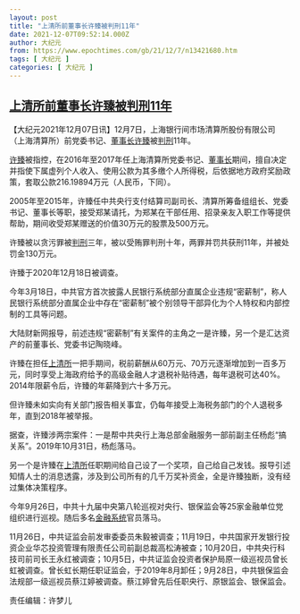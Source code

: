 ```yaml
---
layout: post
title: "上清所前董事长许臻被判刑11年"
date: 2021-12-07T09:52:14.000Z
author: 大纪元
from: https://www.epochtimes.com/gb/21/12/7/n13421680.htm
tags: [ 大纪元 ]
categories: [ 大纪元 ]
---
```

<!--1638870734000-->
[上清所前董事长许臻被判刑11年](https://www.epochtimes.com/gb/21/12/7/n13421680.htm)
------

<div>
<p>【大纪元2021年12月07日讯】12月7日，上海银行间市场清算所股份有限公司（上海清算所）前党委书记、<a href="https://www.epochtimes.com/gb/tag/%E8%91%A3%E4%BA%8B%E9%95%BF.html">董事长</a><a href="https://www.epochtimes.com/gb/tag/%E8%AE%B8%E8%87%BB.html">许臻</a>被<a href="https://www.epochtimes.com/gb/tag/%E5%88%A4%E5%88%91.html">判刑</a>11年。</p><p><a href="https://www.epochtimes.com/gb/tag/%E8%AE%B8%E8%87%BB.html">许臻</a>被指控，在2016年至2017年任上海清算所党委书记、<a href="https://www.epochtimes.com/gb/tag/%E8%91%A3%E4%BA%8B%E9%95%BF.html">董事长</a>期间，擅自决定并指使下属虚列个人收入、使用公款为其多缴个人所得税，后依据地方政府奖励政策，套取公款216.19894万元（人民币，下同）。</p><p>2005年至2015年，许臻任中共央行支付结算司副司长、清算所筹备组组长、党委书记、董事长等职，接受郑某请托，为郑某在干部任用、招录亲友入职工作等提供帮助，期间收受郑某赠送的价值30万元的股票及500万元。</p><p>许臻被以贪污罪被<a href="https://www.epochtimes.com/gb/tag/%E5%88%A4%E5%88%91.html">判刑</a>三年，被以受贿罪判刑十年，两罪并罚共获刑11年，并被处罚金130万元。</p><p>许臻于2020年12月18日被调查。</p><p>今年3月18日，中共官方首次披露人民银行系统部分直属企业违规“密薪制”，称人民银行系统部分直属企业中存在“密薪制”被个别领导干部异化为个人特权和内部控制的工具等问题。</p><p>大陆财新网报导，前述违规“密薪制”有关案件的主角之一是许臻，另一个是汇达资产的前董事长、党委书记陶晓峰。</p><p>许臻在担任<a href="https://www.epochtimes.com/gb/tag/%E4%B8%8A%E6%B8%85%E6%89%80.html">上清所</a>一把手期间，税前薪酬从60万元、70万元逐渐增加到一百多万元，同时享受上海政府给予的高级金融人才退税补贴待遇，每年退税可达40%。2014年限薪令后，许臻的年薪降到六十多万元。</p><p>但许臻未如实向有关部门报告相关事宜，仍每年接受上海税务部门的个人退税多年，直到2018年被举报。</p><p>据查，许臻涉两宗案件：一是帮中共央行上海总部金融服务一部前副主任杨彪“搞关系”。2019年10月31日，杨彪落马。</p><p>另一个是许臻在<a href="https://www.epochtimes.com/gb/tag/%E4%B8%8A%E6%B8%85%E6%89%80.html">上清所</a>任职期间给自己设了一个奖项，自己给自己发钱。报导引述知情人士的消息透露，涉及到公司所有的几千万奖补资金，全是许臻独断，没有经过集体决策程序。</p><p>今年9月26日，中共十九届中央第八轮巡视对央行、银保监会等25家金融单位党组织进行巡视。随后多名<a href="https://www.epochtimes.com/gb/tag/%E9%87%91%E8%9E%8D%E7%B3%BB%E7%BB%9F.html">金融系统</a>官员落马。</p><p>11月26日，中共证监会前发审委委员朱毅被调查；11月19日，中共国家开发银行投资企业华芯投资管理有限责任公司前副总裁高松涛被查；10月20日，中共央行科技司前司长王永红被调查；10月5日，中共证监会投资者保护局原一级巡视员曾长虹被调查。曾长虹长期任职证监会，于2019年8月卸任；9月28日，中共银保监会法规部一级巡视员蔡江婷被调查。蔡江婷曾先后任职央行、原银监会、银保监会。</p><p>责任编辑：许梦儿</p>
</div>
